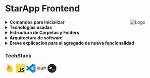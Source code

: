 # StarApp Frontend

<img alt="Logo" align="right" src="https://encrypted-tbn0.gstatic.com/images?q=tbn:ANd9GcTu1tfJ2N0SENG9G86Avbt6qN59vXLDAFYggA5IrspoOX4Q_irRB18laR-At4dTKZyG6VI&usqp=CAU" width="20%" />

<details>
  <summary><strong>Comandos para Inicializar</strong></summary>

#### Comando para instalar Dependencias 

    npm install  

#### Comando para Ejecutar el Proyecto

    npm start

- *Comienza a escuchar en el puerto [localhost 5000](http://localhost:5000/)*

</details>


<details>
    <summary><strong>Tecnologías usadas</strong></summary>


[![Material Version](https://img.shields.io/badge/Material--ui-v4.-blue)](https://v4.mui.com/)

Nos ofrece componentes para un desarrollo web más rápido y fácil. Construya su propio sistema de diseño o comience con el diseño de materiales.

[![React Version](https://img.shields.io/badge/React-17.0.2-9cf)](https://es.reactjs.org/)

React te ayuda a crear interfaces de usuario interactivas de forma sencilla. Diseña vistas simples para cada estado en tu aplicación, y React se encargará de actualizar y renderizar de manera eficiente los componentes correctos cuando los datos cambien.

[![Firebase Version](https://img.shields.io/badge/Firebase-4.5.0-yellowgreen)](https://console.firebase.google.com/u/0/?hl=es&pli=1)

Nos ofrece herramientas de Google para compilar infraestructuras de apps, mejorar la calidad de las apps y desarrollar tu empresa

[![Axios Version](https://img.shields.io/badge/Axios-0.21.4-red)](https://www.npmjs.com/package/axios)

Cliente HTTP basado en promesas para el navegador y el nodo.js

[![JavaScript Version](https://img.shields.io/badge/Javascript-ECMA%206-inactive)](https://www.w3schools.com/js/js_es6.asp)

ECMAScript 2015 fue la segunda revisión importante de JavaScript.

[![final-form Version](https://img.shields.io/badge/final--form-4.20.2-yellowgreen)](https://www.npmjs.com/package/final-form)

Para construir grandes formularios, con funcionalidades de validación usadas en este proyecto.

[![xlsx Version](https://img.shields.io/badge/xlsx-0.17.2-success)](https://www.npmjs.com/package/xlsx)

Analizador y escritor para varios formatos de hoja de cálculo. Puré-JS implementación de especificaciones oficiales, documentos relacionados y archivos de prueba. Énfasis en el análisis y la escritura robustez, compatibilidad de funciones de formato cruzado con una representación JS unificada, y compatibilidad del navegador ES3/ ES5 volver a IE6.

[![date-fns Version](https://img.shields.io/badge/date--fns-2.24.0-important)](https://www.npmjs.com/package/date-fns)

date-fns proporciona el conjunto de herramientas más completo, sencillo y consistente para manipular fechas JavaScript en un navegador y Node.js.

[![country-list-spanish Version](https://img.shields.io/badge/country--list--spanish-0.2.1-ff69b4)](https://www.npmjs.com/package/country-list-spanish)

Obtenga el nombre del país en español para cualquier código de país ISO 3166-1 alpha-2, y viceversa.

La lista completa de 262 nombres de países y códigos de este paquete se compone de la siguiente manera:

- 249 elementos de código asignados oficialmente.
- 12 elementos de código excepcionalmente reservados.
- 1 elemento de código adicional añadido para la funcionalidad.

[![react-export-excel Version](https://img.shields.io/badge/react--export--excel-0.5.3-blueviolet)](https://www.npmjs.com/package/react-export-excel)

Una biblioteca de exportación a Excel creada con y para React.

[![react-hook-form v7 Version](https://img.shields.io/badge/react--hook--form-0.5.3-green)](https://www.npmjs.com/package/react-hook-form)

Características
- Construido con el rendimiento, UX y DX en mente
- Abarca la validación de formas nativas
- Integración fuera de caja con bibliotecas de interfaz de usuario
- Tamaño pequeño y sin dependencias
- Sigue el estándar HTML para la validación
- Apoyo Yup, Zod, Superestructura, Joi, chaleco, clase-validador, io-ts, nope o personalizado

[![reactstrap Version](https://img.shields.io/badge/reactstrap-8.10.0-reed)](https://www.npmjs.com/package/reactstrap)

Componentes de React creadas para Bootstrap 5.

Si está usando Bootstrap 4, necesitará usar Reactstrap v8

</details>

<details>
    <summary><strong>Estructura de Carpetas y Folders</strong></summary>

- build

- node modules

- public

- src

    - **assets e images**: Imágenes necesarias, como las insignias, el logo del proyecto. Aquí se colocan las imágenes necesarias.

    - **components**: El proyecto está organizado por componentes, en los components se pueden colocar los archivos de las cuales está conformado el proyecto.
        - **componentes proyectos**: (ordenadas de mayor a menor tamaño o por jerarquia de componentes)
    
               - paginas: Este folder contiene las vistas de las páginas de proyectos.
               - organismos: Este folder contiene como componentes principales un Body, un Header y otros componentes que sean bastante amplios, que sirven como parte del layout de cada página, dependiendo del rol en el caso de "ProyectosAdmins" y "ProyectosVoluntarios". También se tiene "PuertaPermisos" que gestiona los accesos a los usuarios.
               - moleculas: Este folder "hijo" de un organismo o de otras "moleculas", como ser los Banners de cada vista, el contenido de los mismos, los formularios de crear y editar; entre otros.
               - atomos: Este folder contiene los componentes más pequeños como ser los botones.
                   (Esta division es algo subjetiva, sujeta al tamaño, dependencias y jerarquia de cada componente)
    
        - **CrearEvento**: Este folder contiene el componente "crearEvento.jsx" y el estilo del componente.
        - **footer**: el footer inicial actualmente no usado
        - **Formulario-evento.component**: Este folder contiene los archivos para el componente del Formulario de Crear Evento, que también es reutilizado en el Formulario de Editar Evento.
        - **Header**: 
            - header.jsx: contiene el componente principal de header
        - **Home**: 
            - Home.jsx: componente principal que contiene los demas componentes, home presenta LandingView si no se esta loggeado o EventosProximos en caso contrario
        - **Perfil**: Folder que contiene las 3 secciones presentes en la vista de Cuenta
        - **templates**: Este folder contiene algunos componentes altamente rehusables
        - **UserTable**: Users.ksx es el componente principal que contiene los otros componentes
    - **routes**
        - **routes** : definición de objeto que relaciona todos los componentes con una ruta
        - **AuthRoutesVerifier**: archivo que alberga funciones de verificación en las rutas
    - **screens:** Algunas de los componentes que se asocian con una ruta en routes
    - **initializer.js:** archivo de configuración para conexión con api de inicio de sesión con google
- .env
- package.json
- README.md

</details>

<details>
    <summary><strong>Arquitectura de software</strong></summary>

    El front esta basado en React el framework que elegimos este semestre.
    React maneja una arquitectura Llamada Flux, que es similar a MVC ya que también contiene , su modelo, vista y controladores pero esta pensada en un flujo de datos unidireccional. Los datos viajan desde la vista por medio de acciones y llegan a un Store desde el cual se actualizará la vista de nuevo.
    La Store sería lo más parecido al modelo de la aplicación. Guarda los datos y estado de la aplicación.
    No hay métodos en la Store que permitan modificar los datos en ella, eso se hace a través de dispatchers y acciones. 
    React utiliza JSX que permite incrustar etiquetas XML/HTML en el archivo de JavaScript, esto implica que JSX es una extensión de sintaxis para JavaScript es decir que en el mismo archivo JSX esistira codigo html javaScript y tambien css. Se tiene que usar un compilador como Babel, que recoge nuestro código JSX y lo compila para generar JavaScript que los navegadores puedan entender.

</details>

<details>
    <summary><strong>Breve explicacion para el agregado de nueva funcionalidad</strong></summary>

**Proyectos**

En el caso de que se quiera implementar un nuevo componente, se debe tomar en cuenta la funcionalidad que será implementada
y que rol de usuario podrá tener acceso a ella.
Por ejemplo, se conoce que el Core team tiene el acceso total a la aplicación al ser un superusuario dentro de la misma, 
el Líder tiene acceso al CRUD de Eventos pero no al de Proyectos y
el Voluntario únicamente tiene acceso a poder ingresar a la aplicación para participar dentro de los eventos y proyectos existentes. 
Por este motivo, se creó el componente "PuertaPermisos.js".
Para usar "PuertaPermisos" se debe importar: "PuertaPermisos" y los "SCOPES" de "map-permisos" en el componente en el que será usado.
(Ver "ContenidoProyecto.js" como ejemplo)

Si el componente es muy pequeño y ningún otro componente depende de éste, se lo considera un "átomo".
Las moléculas reciben átomos u otras moléculas.
Los organismos reciben átomos, moléculas u otros organismos.
Las páginas son las vistas principales que contienen a los demás componentes y su layout base.
Estas carpetas son para dividir los componentes semánticamente según su jerarquía o tamaño en el virtual DOM de react.
(Se puede revisar esta metodología de estructuracion de componentes, llamada "Atomic Design". Revisar el siguiente enlace:
https://andela.com/insights/structuring-your-react-application-atomic-design-principles/ )

En el caso de que se quiera agregar nuevos permisos o roles, se debe incluir en "map-permisos.js"

El consumo de Endpoints se hace desde los componentes "padre" de la carpeta de "componentes proyectos/paginas" y los datos consumidos y callbacks de funciones son enviados a través de props de react hacia los componentes "hijos" que necesiten los datos y callbacks.
    
    
**Eventos**

Crear un nuevo componente con la extensión ".jsx" y se llama en el archivo "EventsList.js"

</details>

### TechStack

<code><img height="30" src="https://raw.githubusercontent.com/github/explore/80688e429a7d4ef2fca1e82350fe8e3517d3494d/topics/firebase/firebase.png"></code>
<code><img height="30" src="https://raw.githubusercontent.com/github/explore/80688e429a7d4ef2fca1e82350fe8e3517d3494d/topics/javascript/javascript.png"></code>
<code><img height="30" src="https://raw.githubusercontent.com/github/explore/80688e429a7d4ef2fca1e82350fe8e3517d3494d/topics/visual-studio-code/visual-studio-code.png"></code>
<code><img height="30" src="https://raw.githubusercontent.com/github/explore/80688e429a7d4ef2fca1e82350fe8e3517d3494d/topics/git/git.png"></code>
<code><img height="30" src="https://raw.githubusercontent.com/github/explore/80688e429a7d4ef2fca1e82350fe8e3517d3494d/topics/terminal/terminal.png"></code>
